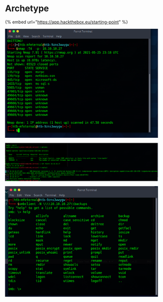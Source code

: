 # Archetype

{% embed url="https://app.hackthebox.eu/starting-point" %}



![](../../.gitbook/assets/imagen%20%28749%29.png)

![](../../.gitbook/assets/imagen%20%28751%29.png)

![](../../.gitbook/assets/imagen%20%28750%29.png)

